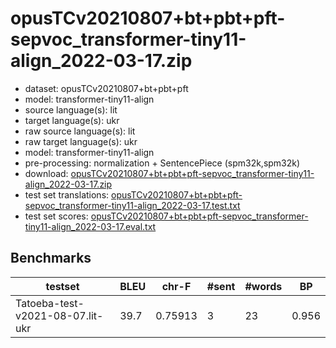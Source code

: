 # opusTCv20210807+bt+pbt+pft-sepvoc_transformer-tiny11-align_2022-03-17.zip

* dataset: opusTCv20210807+bt+pbt+pft
* model: transformer-tiny11-align
* source language(s): lit
* target language(s): ukr
* raw source language(s): lit
* raw target language(s): ukr
* model: transformer-tiny11-align
* pre-processing: normalization + SentencePiece (spm32k,spm32k)
* download: [opusTCv20210807+bt+pbt+pft-sepvoc_transformer-tiny11-align_2022-03-17.zip](https://object.pouta.csc.fi/Tatoeba-MT-models/lit-ukr/opusTCv20210807+bt+pbt+pft-sepvoc_transformer-tiny11-align_2022-03-17.zip)
* test set translations: [opusTCv20210807+bt+pbt+pft-sepvoc_transformer-tiny11-align_2022-03-17.test.txt](https://object.pouta.csc.fi/Tatoeba-MT-models/lit-ukr/opusTCv20210807+bt+pbt+pft-sepvoc_transformer-tiny11-align_2022-03-17.test.txt)
* test set scores: [opusTCv20210807+bt+pbt+pft-sepvoc_transformer-tiny11-align_2022-03-17.eval.txt](https://object.pouta.csc.fi/Tatoeba-MT-models/lit-ukr/opusTCv20210807+bt+pbt+pft-sepvoc_transformer-tiny11-align_2022-03-17.eval.txt)

## Benchmarks

| testset | BLEU  | chr-F | #sent | #words | BP |
|---------|-------|-------|-------|--------|----|
| Tatoeba-test-v2021-08-07.lit-ukr 	| 39.7 	| 0.75913 	| 3 	| 23 	| 0.956 |

